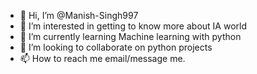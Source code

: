 - 👋 Hi, I’m @Manish-Singh997
- 👀 I’m interested in getting to know more about IA world
- 🌱 I’m currently learning Machine learning with python
- 💞️ I’m looking to collaborate on python projects
- 📫 How to reach me email/message me.

<!---
Manish-Singh997/Manish-Singh997 is a ✨ special ✨ repository because its `README.md` (this file) appears on your GitHub profile.
You can click the Preview link to take a look at your changes.
--->
